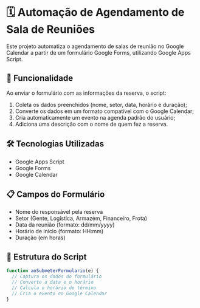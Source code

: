 # 🗓️ Automação de Agendamento de Sala de Reuniões

Este projeto automatiza o agendamento de salas de reunião no Google Calendar a partir de um formulário Google Forms, utilizando Google Apps Script.

## 📌 Funcionalidade

Ao enviar o formulário com as informações da reserva, o script:

1. Coleta os dados preenchidos (nome, setor, data, horário e duração);
2. Converte os dados em um formato compatível com o Google Calendar;
3. Cria automaticamente um evento na agenda padrão do usuário;
4. Adiciona uma descrição com o nome de quem fez a reserva.

## 🛠️ Tecnologias Utilizadas

- Google Apps Script
- Google Forms
- Google Calendar

## 📋 Campos do Formulário

- Nome do responsável pela reserva
- Setor (Gente, Logística, Armazém, Financeiro, Frota)
- Data da reunião (formato: dd/mm/yyyy)
- Horário de início (formato: HH:mm)
- Duração (em horas)

## 📂 Estrutura do Script

```javascript
function aoSubmeterFormulario(e) {
  // Captura os dados do formulário
  // Converte a data e o horário
  // Calcula o horário de término
  // Cria o evento no Google Calendar
}
